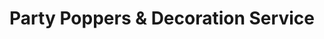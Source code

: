 ---
title: "Party Poppers & Decoration Service"
url: /karachi/party-poppers-und-decoration-service/
shop: Allgemein
---